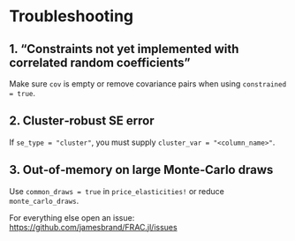 # Troubleshooting

## 1. “Constraints not yet implemented with correlated random coefficients”  
Make sure `cov` is empty or remove covariance pairs when using `constrained = true`.

## 2. Cluster‐robust SE error  
If `se_type = "cluster"`, you must supply `cluster_var = "<column_name>"`.

## 3. Out‐of‐memory on large Monte‐Carlo draws  
Use `common_draws = true` in `price_elasticities!` or reduce `monte_carlo_draws`.  

For everything else open an issue:  
https://github.com/jamesbrand/FRAC.jl/issues
